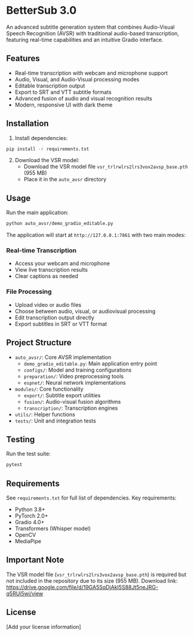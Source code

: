 # BetterSub 3.0

An advanced subtitle generation system that combines Audio-Visual Speech Recognition (AVSR) with traditional audio-based transcription, featuring real-time capabilities and an intuitive Gradio interface.

## Features

- Real-time transcription with webcam and microphone support
- Audio, Visual, and Audio-Visual processing modes
- Editable transcription output
- Export to SRT and VTT subtitle formats
- Advanced fusion of audio and visual recognition results
- Modern, responsive UI with dark theme

## Installation

1. Install dependencies:
```bash
pip install -r requirements.txt
```

2. Download the VSR model:
   - Download the VSR model file `vsr_trlrwlrs2lrs3vox2avsp_base.pth` (955 MB)
   - Place it in the `auto_avsr` directory
   

## Usage

Run the main application:
```bash
python auto_avsr/demo_gradio_editable.py
```

The application will start at `http://127.0.0.1:7861` with two main modes:

### Real-time Transcription
- Access your webcam and microphone
- View live transcription results
- Clear captions as needed

### File Processing
- Upload video or audio files
- Choose between audio, visual, or audiovisual processing
- Edit transcription output directly
- Export subtitles in SRT or VTT format

## Project Structure

- `auto_avsr/`: Core AVSR implementation
  - `demo_gradio_editable.py`: Main application entry point
  - `configs/`: Model and training configurations
  - `preparation/`: Video preprocessing tools
  - `espnet/`: Neural network implementations
- `modules/`: Core functionality
  - `export/`: Subtitle export utilities
  - `fusion/`: Audio-visual fusion algorithms
  - `transcription/`: Transcription engines
- `utils/`: Helper functions
- `tests/`: Unit and integration tests

## Testing

Run the test suite:
```bash
pytest
```

## Requirements

See `requirements.txt` for full list of dependencies. Key requirements:
- Python 3.8+
- PyTorch 2.0+
- Gradio 4.0+
- Transformers (Whisper model)
- OpenCV
- MediaPipe

## Important Note

The VSR model file (`vsr_trlrwlrs2lrs3vox2avsp_base.pth`) is required but not included in the repository due to its size (955 MB). 
Download link: https://drive.google.com/file/d/19GA5SqDjAkI5S88Jt5neJRG-q5RUi5wi/view


## License

[Add your license information]
